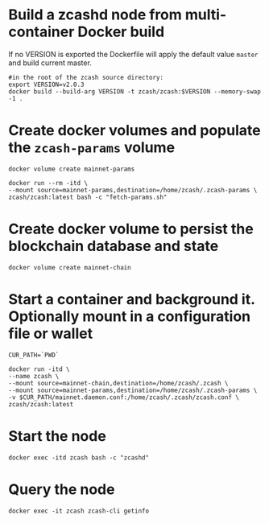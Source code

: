 # Build a zcashd node from multi-container Docker build

If no VERSION is exported the Dockerfile will apply the default value `master` and build current master.

```
#in the root of the zcash source directory:
export VERSION=v2.0.3
docker build --build-arg VERSION -t zcash/zcash:$VERSION --memory-swap -1 .
```

# Create docker volumes and populate the `zcash-params` volume
```
docker volume create mainnet-params

docker run --rm -itd \
--mount source=mainnet-params,destination=/home/zcash/.zcash-params \
zcash/zcash:latest bash -c "fetch-params.sh"
```

# Create docker volume to persist the blockchain database and state 
```
docker volume create mainnet-chain
```

# Start a container and background it. Optionally mount in a configuration file or wallet
```
CUR_PATH=`PWD`

docker run -itd \
--name zcash \
--mount source=mainnet-chain,destination=/home/zcash/.zcash \
--mount source=mainnet-params,destination=/home/zcash/.zcash-params \
-v $CUR_PATH/mainnet.daemon.conf:/home/zcash/.zcash/zcash.conf \
zcash/zcash:latest
```

# Start the node
```
docker exec -itd zcash bash -c "zcashd"
```

# Query the node
```
docker exec -it zcash zcash-cli getinfo
```
